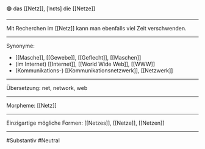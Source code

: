 🟢 das [[Netz]], [ˈnɛts]
die [[Netze]]

---
Mit Recherchen im [[Netz]] kann man ebenfalls viel Zeit verschwenden. 


---
Synonyme:
- [[Masche]], [[Gewebe]], [[Geflecht]], [[Maschen]]
- (im Internet) [[Internet]], [[World Wide Web]], [[WWW]]
- (Kommunikations-) [[Kommunikationsnetzwerk]], [[Netzwerk]]

---
Übersetzung: net, network, web

---
Morpheme:
[[Netz]]

---
Einzigartige mögliche Formen: [[Netzes]], [[Netze]], [[Netzen]]

---
#Substantiv #Neutral
